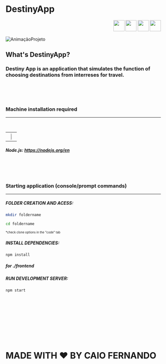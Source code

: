 
# DestinyApp

<div id="technologies">
  <div align="right">
    <sup><img width="36px" src="https://user-images.githubusercontent.com/95272518/157799236-8a87a088-b828-4b23-8462-91fc5809fc5f.svg">
    <img width="36px" src="https://user-images.githubusercontent.com/95272518/157799244-3e8e4e9f-6f81-4a58-8bfb-412dcb83f445.svg">
    <img width="36px" src="https://user-images.githubusercontent.com/95272518/157799254-d0d9c3d1-06a6-4df5-82c9-df413e4cf134.svg">
    <img width="36px" src="https://user-images.githubusercontent.com/95272518/157799276-39a59a51-d703-4ed4-8230-33f60f9721ff.svg">
    </sup>
  </div>

  </div>

  ![AnimaçãoProjeto](https://user-images.githubusercontent.com/85707604/199004657-51321fbf-b652-4f86-9523-06b774ecbd96.gif)

  <div>
  <h2>What's DestinyApp?</h2>
  <h3>Destiny App is an application that simulates the function of choosing destinations from interreses for travel.</h3>
  </div>
    
    
  <br><br><br> 
  
    
<div id="app-installs">
  <h3>Machine installation required</h3>
  <hr><br>
  <table>
    <th>
      <a href="https://nodejs.org/en/">
        <img width="44%" src="https://user-images.githubusercontent.com/95272518/157804111-12b16362-6db7-4fab-a4ac-17b5a32d6a4e.svg">
      </a>
      
  
  </table>
  <h5>
    Node.js: <a href="https://nodejs.org/en/">https://nodejs.org/en</a><br>
  </h5>
</div>
    
                                                                       
  <br><br><br>
    
                                                                       
<div id="instructions">
  <h3>Starting application (console/prompt commands)</h3>
  <hr>
<h5>FOLDER CREATION AND ACESS:</h5> 
    
```bash
mkdir foldername
```
    
```bash
cd foldername
```

<p><sup><sup>*check clone options in the "code" tab</sup></sup></p>
    
<h5>INSTALL DEPENDENCIES:</h5>

```bash
npm install
```

<h5>for ./frontend</h5>

<h5>RUN DEVELOPMENT SERVER:</h5>

```bash
npm start
```


  <br><br><br>

<br><br><br><br>

# MADE WITH ❤️ BY CAIO FERNANDO
